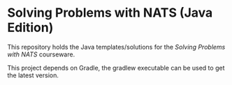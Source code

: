 # Solving Problems with NATS (Java Edition)

This repository holds the Java templates/solutions for the _Solving Problems with NATS_ courseware.

This project depends on Gradle, the gradlew executable can be used to get the latest version.
